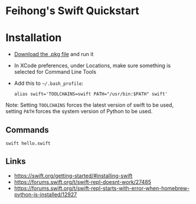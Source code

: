 # Feihong's Swift Quickstart

# Installation

- [Download the .pkg file](https://swift.org/download/) and run it
- In XCode preferences, under Locations, make sure something is selected for Command Line Tools
- Add this to `~/.bash_profile`:

  ```
  alias swift='TOOLCHAINS=swift PATH="/usr/bin:$PATH" swift'
  ```

Note: Setting `TOOLCHAINS` forces the latest version of swift to be used, setting `PATH` forces the system version of Python to be used.

## Commands

```
swift hello.swift
```

## Links

- https://swift.org/getting-started/#installing-swift
- https://forums.swift.org/t/swift-repl-doesnt-work/27485
- https://forums.swift.org/t/swift-repl-starts-with-error-when-homebrew-python-is-installed/12927
